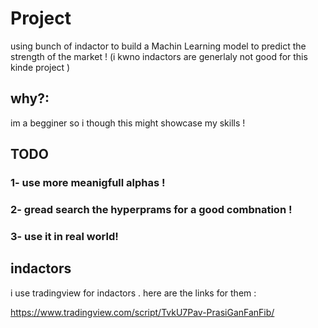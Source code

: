 # Project
using bunch of indactor to build a Machin Learning model to predict the strength of the market ! (i kwno indactors are generlaly not good for this kinde project )

## why?:

im a begginer so i though this might showcase my skills ! 

## TODO

### 1- use more meanigfull alphas !
### 2- gread search the hyperprams for a good combnation !
### 3- use it in real world!

## indactors
i use tradingview for indactors . here are the links for them :

https://www.tradingview.com/script/TvkU7Pav-PrasiGanFanFib/
